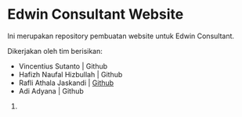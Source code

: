 # Edwin Consultant Website

Ini merupakan repository pembuatan website untuk Edwin Consultant.

Dikerjakan oleh tim berisikan:

- Vincentius Sutanto | Github
- Hafizh Naufal Hizbullah | Github
- Rafli Athala Jaskandi | [Github](https://github.com/VladRafli)
- Adi Adyana | Github

1.
